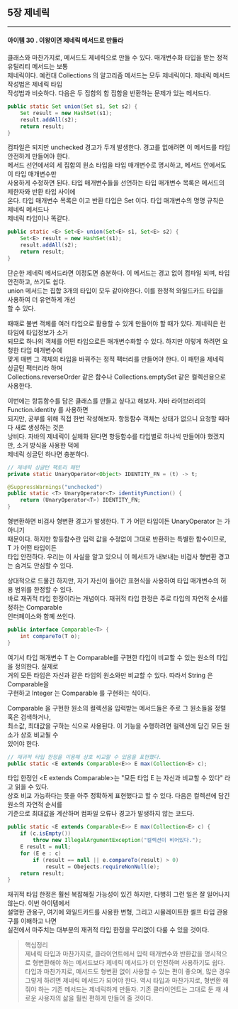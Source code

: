 ## 5장 제네릭

------------------

#### 아이템 30 . 이왕이면 제네릭 메서드로 만들라

클래스와 마찬가지로, 메서드도 제네릭으로 만들 수 있다. 매개변수화 타입을 받는 정적 유틸리티 메서드는 보통<br/>
제네릭이다. 예컨대 Collections 의 알고리즘 메서드는 모두 제네릭이다. 제네릭 메서드 작성법은 제네릭 타입<br/>
작성법과 비슷하다. 다음은 두 집합의 합 집합을 반환하는 문제가 있는 메서드다.
```java
public static Set union(Set s1, Set s2) {
    Set result = new HashSet(s1);
    result.addAll(s2);
    return result;
}
```
컴파일은 되지만 unchecked 경고가 두개 발생한다. 경고를 없애려면 이 메서드를 타입 안전하게 만들어야 한다.<br/>
메서드 선언에서의 세 집합의 원소 타입을 타입 매개변수로 명시하고, 메서드 안에서도 이 타입 매개변수만<br/>
사용하게 수정하면 된다. 타입 매개변수들을 선언하는 타입 매개변수 목록은 메서드의 제한자와 반환 타입 사이에<br/>
온다. 타입 매개변수 목록은 <E> 이고 반환 타입은 Set<E> 이다. 타입 매개변수의 명명 규칙은 제네릭 메서드나<br/>
제네릭 타입이나 똑같다.
```java
public static <E> Set<E> union(Set<E> s1, Set<E> s2) {
    Set<E> result = new HashSet(s1);
    result.addAll(s2);
    return result;
}
```
단순한 제네릭 메서드라면 이정도면 충분하다. 이 메서드는 경고 없이 컴파일 되며, 타입 안전하고, 쓰기도 쉽다.<br/>
union 메서드는 집합 3개의 타입이 모두 같아야한다. 이를 한정적 와일드카드 타입을 사용하여 더 유연하게 개선<br/>
할 수 있다.

때때로 불변 객체를 여러 타입으로 활용할 수 있게 만들어야 할 때가 있다. 제네릭은 런타임에 타입정보가 소거<br/>
되므로 하나의 객체를 어떤 타입으로든 매개변수화할 수 있다. 하지만 이렇게 하려면 요청한 타입 매개변수에<br/>
맞게 매번 그 객체의 타입을 바꿔주는 정적 팩터리를 만들어야 한다. 이 패턴을 제네릭 싱글턴 팩터리라 하며<br/>
Collections.reverseOrder 같은 함수나 Collections.emptySet 같은 컬렉션용으로 사용한다.

이번에는 항등함수를 담은 클래스를 만들고 싶다고 해보자. 자바 라이브러리의 Function.identity 를 사용하면<br/>
되지만, 공부를 위해 직접 한번 작성해보자. 항등함수 객체는 상태가 없으니 요청할 때마다 새로 생성하는 것은<br/>
낭비다. 자바의 제네릭이 실체화 된다면 항등함수를 타입별로 하나씩 만들어야 했겠지만, 소거 방식을 사용한 덕에<br/>
제네릭 싱글턴 하나면 충분하다.
```java
// 제네릭 싱글턴 팩토리 패턴
private static UnaryOperator<Object> IDENTITY_FN = (t) -> t;

@SuppressWarnings("unchecked")
public static <T> UnaryOperator<T> identityFunction() {
    return (UnaryOperator<T>) IDENTITY_FN;    
}
```
형변환하면 비검사 형변환 경고가 발생한다. T 가 어떤 타입이든 UnaryOperator<Object> 는 <T> 가 아니기<br/>
때문이다. 하지만 항등함수란 입력 값을 수정없이 그대로 반환하는 특별한 함수이므로, T 가 어떤 타입이든<br/>
타입 안전하다. 우리는 이 사실을 알고 있으니 이 메서드가 내보내는 비검사 형변환 경고는 숨겨도 안심할 수 있다.<br/>

상대적으로 드물긴 하지만, 자기 자신이 들어간 표현식을 사용하여 타입 매개변수의 허용 범위를 한정할 수 있다.<br/>
바로 재귀적 타입 한정이라는 개념이다. 재귀적 타입 한정은 주로 타입의 자연적 순서를 정하는 Comparable <br/>
인터페이스와 함꼐 쓰인다.
```java
public interface Comparable<T> {
    int compareTo(T o);
}
```
여기서 타입 매개변수 T 는 Comparable<T>를 구현한 타입이 비교할 수 있는 원소의 타입을 정의한다. 실제로<br/>
거의 모든 타입은 자신과 같은 타입의 원소와만 비교할 수 있다. 따라서 String 은 Comparable<String>을<br/>
구현하고 Integer 는 Comparable<Integer> 를 구현하는 식이다.

Comparable 을 구현한 원소의 컬렉션을 입력받는 메서드들은 주로 그 원소들을 정렬 혹은 검색하거나,<br/>
최소값, 최대값을 구하는 식으로 사용된다. 이 기능을 수행하려면 컬렉션에 담긴 모든 원소가 상호 비교될 수<br/>
있어야 한다.
```java
// 재귀적 타입 한정을 이용해 상호 비교할 수 있음을 표현했다.
public static <E extends Comparable<E>> E max(Collection<E> c);
```
타입 한정인 <E extends Comparable<E>>는 "모든 타입 E 는 자신과 비교할 수 있다" 라고 읽을 수 있다.<br/>
상호 비교 가능하다는 뜻을 아주 정확하게 표현했다고 할 수 있다. 다음은 컬렉션에 담긴 원소의 자연적 순서를<br/>
기준으로 최대값을 계산하며 컴파일 오류나 경고가 발생하지 않는 코드다.
```java
public static <E extends Comparable<E>> E max(Collection<E> c) {
    if (c.isEmpty())
        throw new IllegalArgumentException("컬렉션이 비어있다.");
    E result = null;
    for (E e : c)
        if (result == null || e.compareTo(result) > 0)
            result = Obejects.requireNonNull(e);
    return result;
}
```
재귀적 타입 한정은 훨씬 복잡해질 가능성이 있긴 하지만, 다행히 그런 일은 잘 일어나지 않는다. 이번 아이템에서<br/>
설명한 관용구, 여기에 와일드카드를 사용한 변형, 그리고 시뮬레이트한 셀프 타입 관용구를 이해하고 나면<br/>
실전에서 마주치는 대부분의 재귀적 타입 한정을 무리없이 다룰 수 있을 것이다.
> 핵심정리<br/>
> 제네릭 타입과 마찬가지로, 클라이언트에서 입력 매개변수와 반환값을 명시적으로 형변환해야 하는 메서드보다
> 제네릭 메서드가 더 안전하며 사용하기도 쉽다. 타입과 마찬가지로, 메서드도 형변환 없이 사용할 수 있는
> 편이 좋으며, 많은 경우 그렇게 하려면 제네릭 메서드가 되어야 한다. 역시 타입과 마찬가지로, 형변환
> 해줘야 하는 기존 메서드는 제네릭하게 만들자. 기존 클라이언트는 그대로 둔 채 새로운 사용자의 삶을
> 훨씬 편하게 만들어 줄 것이다.